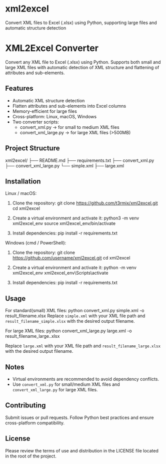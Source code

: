 # xml2excel
Convert XML files to Excel (.xlsx) using Python, supporting large files and automatic structure detection

# XML2Excel Converter

Convert any XML file to Excel (.xlsx) using Python. Supports both small and large XML files with automatic detection of XML structure and flattening of attributes and sub-elements.

## Features
- Automatic XML structure detection
- Flatten attributes and sub-elements into Excel columns
- Memory-efficient for large files
- Cross-platform: Linux, macOS, Windows
- Two converter scripts:
  - convert_xml.py → for small to medium XML files
  - convert_xml_large.py → for large XML files (>500MB)

## Project Structure
xml2excel/
├── README.md
├── requirements.txt
├── convert_xml.py
├── convert_xml_large.py
└── simple.xml
├── large.xml

## Installation

Linux / macOS:
1. Clone the repository:
   git clone https://github.com/t3rmix/xml2excel.git
   cd xml2excel
   
2. Create a virtual environment and activate it:
   python3 -m venv xml2excel_env
   source xml2excel_env/bin/activate
   
3. Install dependencies:
   pip install -r requirements.txt

Windows (cmd / PowerShell):

1. Clone the repository:
   git clone https://github.com/username/xml2excel.git
   cd xml2excel
   
2. Create a virtual environment and activate it:
   python -m venv xml2excel_env
   xml2excel_env\Scripts\activate
   
3. Install dependencies:
   pip install -r requirements.txt

## Usage

For standard(small) XML files:
   python convert_xml.py simple.xml -o result_filename.xlsx
Replace `simple.xml` with your XML file path and `result_filename_simple.xlsx` with the desired output filename.

For large XML files:
   python convert_xml_large.py large.xml -o result_filename_large..xlsx

Replace `large.xml` with your XML file path and `result_filename_large.xlsx` with the desired output filename.

## Notes
- Virtual environments are recommended to avoid dependency conflicts.
- Use `convert_xml.py` for small/medium XML files and `convert_xml_large.py` for large XML files.

## Contributing
Submit issues or pull requests. Follow Python best practices and ensure cross-platform compatibility.

## License
Please review the terms of use and distribution in the LICENSE file located in the root of the project.
